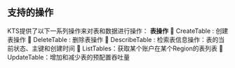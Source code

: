 ## 支持的操作
KTS提供了以下一系列操作来对表和数据进行操作：
**表操作**
	CreateTable : 创建表操作
	DeleteTable : 删除表操作
	DescribeTable : 检索表信息操作：表的当前状态、主键和创建时间
	ListTables：获取某个账户在某个Region的表列表
	UpdateTable：增加和减少表的预配置吞吐量

